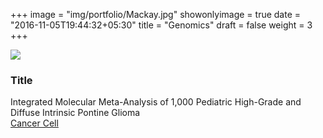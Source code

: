 +++
image = "img/portfolio/Mackay.jpg"
showonlyimage = true
date = "2016-11-05T19:44:32+05:30"
title = "Genomics"
draft = false
weight = 3
+++
<!--more-->
![](/img/portfolio/Mackay_oncoprint.jpg)
###	Title
Integrated Molecular Meta-Analysis of 1,000 Pediatric High-Grade and Diffuse Intrinsic Pontine Glioma   
[Cancer Cell](https://www.sciencedirect.com/science/article/pii/S1535610817303628)
